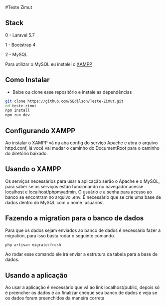 #Teste Zimut

## Stack

0 - Laravel 5.7
>
1 - Bootstrap 4
>
2 - MySQL

Para utilizar o MySQL eu instalei o [XAMPP](https://www.apachefriends.org/pt_br/index.html)

## Como Instalar

* Baixe ou clone esse repositório e instale as dependências

```sh
git clone https://github.com/SEdilson/Teste-Zimut.git
cd teste-zimut
npm install
npm run dev
``` 

## Configurando XAMPP

Ao instalar o XAMPP vá na aba config do serviço Apache e abra o arquivo httpd.conf, lá você vai mudar o caminho do DocumentRoot para o caminho do diretório baixado.

## Usando o XAMPP

Os serviços necessários para usar a aplicação serão o Apache e o MySQL, para saber se os serviços estão funcionando no navegador acesse localhost e localhost/phpmyadmin. O usuário e a senha para acesso ao banco se encontram no arquivo .env. É necessário que se crie uma base de dados dentro do MySQL com o nome 'usuarios'.

## Fazendo a migration para o banco de dados

Para que os dados sejam enviados ao banco de dados é necessário fazer a migration, para isso basta rodar o seguinte comando.

```sh
php artisan migrate:fresh
```
Ao rodar esse comando ele irá enviar a estrutura da tabela para a base de dados.

## Usando a aplicação

Ao usar a aplicação é necessário que vá ao link localhost/public, depois só é preencher os dados e ao finalizar cheque seu banco de dados e veja se os dados foram preenchidos da maneira correta.
